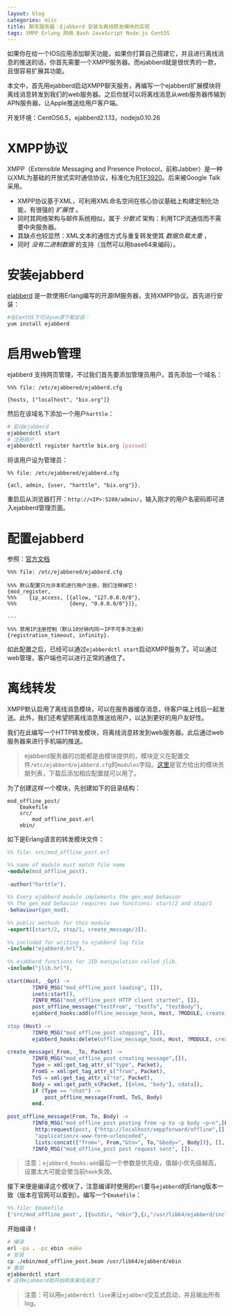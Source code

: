 ```yaml
---
layout: blog
categories: misc
title: 聊天服务器：Ejabberd 安装与离线转发模块的实现
tags: XMPP Erlang 网络 Bash JavaScript Node.js CentOS
---
```


如果你在给一个IOS应用添加聊天功能，如果你打算自己搭建它，并且进行离线消息的推送的话，你首先需要一个XMPP服务器。而ejabberd就是很优秀的一款，且很容易扩展其功能。

本文中，首先用ejabberd启动XMPP聊天服务，再编写一个ejabberd扩展模块将离线消息转发到我们的web服务器。之后你就可以将离线消息从web服务器传输到APN服务器，让Apple推送给用户客户端。

开发环境：CentOS6.5，ejabberd2.1.13，nodejs0.10.26


# XMPP协议

XMPP（Extensible Messaging and Presence Protocol，前称Jabber）是一种以XML为基础的开放式实时通信协议，标准化为[RTF3920](http://www.ietf.org/rfc/rfc3920.txt)。后来被Google Talk采用。

* XMPP协议基于XML，可利用XML命名空间在核心协议基础上构建定制化功能，有很强的 *扩展性* 。
* 同时其网络架构与邮件系统相似，属于 *分散式* 架构：利用TCP流通信而不需要中央服务器。
* 其缺点也较显然：XML文本的通信方式与重复转发使其 *数据负载太重* ，
* 同时 *没有二进制数据* 的支持（当然可以用base64来编码）。

# 安装ejabberd

[ejabberd](http://www.process-one.net/en/ejabberd) 是一款使用Erlang编写的开源IM服务器，支持XMPP协议。首先进行安装：

```bash
#在CentOS下可从yum源下载安装：
yum install ejabberd
```

# 启用web管理

ejabberd 支持网页管理，不过我们首先要添加管理员用户。首先添加一个域名：

```
%%% file: /etc/ejabbered/ejabberd.cfg

{hosts, ["localhost", "bix.org"]}
```

然后在该域名下添加一个用户`harttle`：

```bash
# 启动ejabberd
ejabberdctl start       
# 注册用户
ejabberdctl register harttle bix.org [passwd]
```

将该用户设为管理员：

```
%% file: /etc/ejabbered/ejabberd.cfg

{acl, admin, {user, "harttle", "bix.org"}}.
```

重启后从浏览器打开：`http://<IP>:5280/admin/`，输入刚才的用户名密码即可进入ejabberd管理页面。


# 配置ejabberd

参照：[官方文档](http://www.process-one.net/docs/ejabberd/guide_en.html)

```
%%% file: /etc/ejabbered/ejabberd.cfg

%%% 默认配置只允许本机进行用户注册，我们注释掉它！
{mod_register,
%%%    {ip_access, [{allow, "127.0.0.0/8"},
%%%                 {deny, "0.0.0.0/0"}]},

...

%%% 禁用IP注册控制（默认10分钟内同一IP不可多次注册）
{registration_timeout, infinity}.
```

如此配置之后，已经可以通过`ejabberdctl start`启动XMPP服务了。可以通过web管理，客户端也可以进行正常的通信了。

# 离线转发

XMPP默认启用了离线消息模块，可以在服务器缓存消息，待客户端上线后一起发送。此外，我们还希望把离线消息推送给用户，以达到更好的用户友好性。

我们在此编写一个HTTP转发模块，将离线消息转发到web服务器。此后通过web服务器来进行手机端的推送。

> ejabberd服务器的功能都是由模块提供的，模块定义在配置文件`/etc/ejabberd/ejabberd.cfg`的`modules`字段。[这里](https://www.ejabberd.im/contributions)是官方给出的模块贡献列表，下载后添加相应配置就可以用了。

为了创建这样一个模块，先创建如下的目录结构：

```
mod_offline_post/
    Emakefile
    src/
        mod_offline_post.erl
    ebin/
```

如下是Erlang语言的转发模块文件：

```erlang
%% file: src/mod_offline_post.erl

%% name of module must match file name
-module(mod_offline_post).
 
-author("harttle").
 
%% Every ejabberd module implements the gen_mod behavior
%% The gen_mod behavior requires two functions: start/2 and stop/1
-behaviour(gen_mod).
 
%% public methods for this module
-export([start/2, stop/1, create_message/3]).
 
%% included for writing to ejabberd log file
-include("ejabberd.hrl").
 
%% ejabberd functions for JID manipulation called jlib.
-include("jlib.hrl").
 
start(Host, _Opt) -> 
        ?INFO_MSG("mod_offline_post loading", []),
        inets:start(),
        ?INFO_MSG("mod_offline_post HTTP client started", []),
        post_offline_message("testFrom", "testTo", "testBody"),
        ejabberd_hooks:add(offline_message_hook, Host, ?MODULE, create_message, 10).   
 
stop (Host) -> 
        ?INFO_MSG("mod_offline_post stopping", []),
        ejabberd_hooks:delete(offline_message_hook, Host, ?MODULE, create_message, 10).
 
create_message(_From, _To, Packet) ->
        ?INFO_MSG("mod_offline_post creating message",[]),
        Type = xml:get_tag_attr_s("type", Packet),
        FromS = xml:get_tag_attr_s("from", Packet),
        ToS = xml:get_tag_attr_s("to", Packet),
        Body = xml:get_path_s(Packet, [{elem, "body"}, cdata]),
        if (Type == "chat") ->
            post_offline_message(FromS, ToS, Body)
        end.
 
post_offline_message(From, To, Body) ->
        ?INFO_MSG("mod_offline_post posting from ~p to ~p body ~p~n",[From, To, Body]),
         http:request(post, {"http://localhost/xmppforward/offline",[], 
         "application/x-www-form-urlencoded",
         lists:concat(["from=", From,"&to=", To,"&body=", Body])}, [], []),
        ?INFO_MSG("mod_offline_post post request sent", []).
```

> 注意：`ejabberd_hooks:add`最后一个参数是优先级，值越小优先级越高，设置太大可能会使当前`hook`失效。

接下来便是编译这个模块了，注意编译时使用的`erl`要与`ejabberd`的Erlang版本一致（版本在官网可以查到）。编写一个`Emakefile`：

```erlang
%% file: Emakefile
{'src/mod_offline_post', [{outdir, "ebin"},{i,"/usr/lib64/ejabberd/include/"}]}.
```

开始编译！

```bash
# 编译
erl -pa . -pz ebin -make
# 安装
cp ./ebin/mod_offline_post.beam /usr/lib64/ejabberd/ebin
# 重启
ejabberdctl start
# 这样ejabberd就开始转发离线消息了
```
> 注意：可以用`ejabberdctl live`来让`ejabberd`交互式启动，并且输出所有log。

